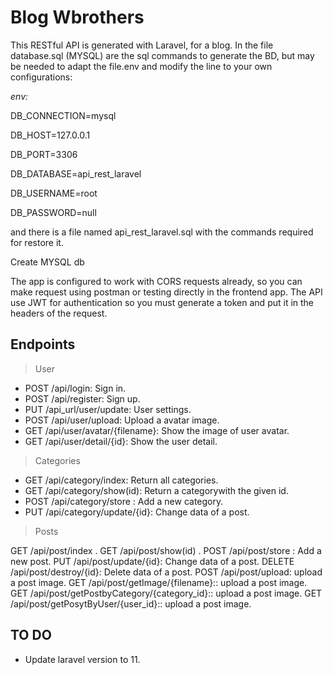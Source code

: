 
# Blog Wbrothers

  

This RESTful API is generated with Laravel, for a blog. In the file database.sql (MYSQL) are the sql commands to generate the BD, but may be needed to adapt the file.env and modify the line to your own configurations:

  

*env:*

  

DB_CONNECTION=mysql

DB_HOST=127.0.0.1

DB_PORT=3306

DB_DATABASE=api_rest_laravel

DB_USERNAME=root

DB_PASSWORD=null

  

and there is a file named api_rest_laravel.sql with the commands required for restore it.

  

Create MYSQL db

  

The app is configured to work with CORS requests already, so you can make request using postman or testing directly in the frontend app. The API use JWT for authentication so you must generate a token and put it in the headers of the request.

  
  

## Endpoints
> User

 - POST /api/login: Sign in.
 - POST /api/register: Sign up.
 - PUT /api_url/user/update: User settings.
 - POST /api/user/upload: Upload a avatar image.
 - GET /api/user/avatar/{filename}: Show the image of user avatar.
 - GET /api/user/detail/{id}: Show the user detail.

  
> Categories

 - GET /api/category/index: Return all categories.
 - GET /api/category/show(id): Return a categorywith the given id.
 - POST /api/category/store : Add a new category.
 - PUT /api/category/update/{id}: Change data of a post.

> Posts

GET /api/post/index .
GET /api/post/show(id) .
POST /api/post/store : Add a new post.
PUT /api/post/update/{id}: Change data of a post.
DELETE /api/post/destroy/{id}: Delete data of a post.
POST /api/post/upload: upload a post image.
GET /api/post/getImage/{filename}:: upload a post image.
GET /api/post/getPostbyCategory/{category_id}:: upload a post image.
GET /api/post/getPosytByUser/{user_id}:: upload a post image.


## TO DO

 -  Update laravel version to 11.